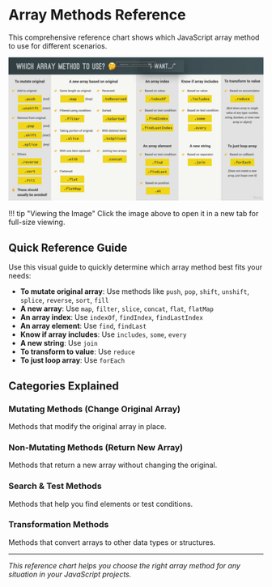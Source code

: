 # Array Methods Reference

This comprehensive reference chart shows which JavaScript array method to use for different scenarios.

[![Array Methods Reference](assets/images/arraymethods.png)](assets/images/arraymethods.png)

!!! tip "Viewing the Image"
    Click the image above to open it in a new tab for full-size viewing.

## Quick Reference Guide

Use this visual guide to quickly determine which array method best fits your needs:

- **To mutate original array**: Use methods like `push`, `pop`, `shift`, `unshift`, `splice`, `reverse`, `sort`, `fill`
- **A new array**: Use `map`, `filter`, `slice`, `concat`, `flat`, `flatMap`
- **An array index**: Use `indexOf`, `findIndex`, `findLastIndex`
- **An array element**: Use `find`, `findLast`
- **Know if array includes**: Use `includes`, `some`, `every`
- **A new string**: Use `join`
- **To transform to value**: Use `reduce`
- **To just loop array**: Use `forEach`

## Categories Explained

### Mutating Methods (Change Original Array)

Methods that modify the original array in place.

### Non-Mutating Methods (Return New Array)

Methods that return a new array without changing the original.

### Search & Test Methods

Methods that help you find elements or test conditions.

### Transformation Methods

Methods that convert arrays to other data types or structures.

---

*This reference chart helps you choose the right array method for any situation in your JavaScript projects.*
